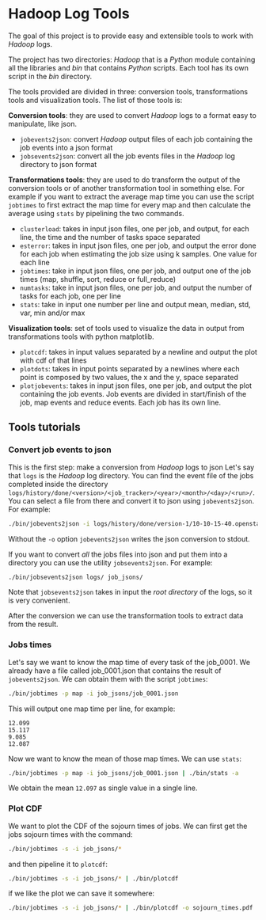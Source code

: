 # Hadoop Log Tools

The goal of this project is to provide easy and extensible tools to work with
*Hadoop* logs.

The project has two directories: *Hadoop* that is a *Python* module containing
all the libraries and *bin* that contains *Python* scripts. Each tool has its
own script in the *bin* directory.

The tools provided are divided in three: conversion tools, transformations tools
and visualization tools. The list of those tools is:

**Conversion tools**: they are used to convert *Hadoop* logs to a format easy
to manipulate, like json.

- `jobevents2json`: convert *Hadoop* output files of each job containing the
    job events into a json format
- `jobsevents2json`: convert all the job events files in the *Hadoop* log
    directory to json format

**Transformations tools**: they are used to do transform the output of the
conversion tools or of another transformation tool in something else.
For example if you want to extract the
average map time you can use the script `jobtimes` to first extract the map
time for every map and then calculate the average using `stats` by pipelining
the two commands.

- `clusterload`: takes in input json files, one per job, and
   output, for each line, the time and the number of tasks space separated
- `esterror`: takes in input json files, one per job, and
   output the error done for each job when estimating the job size 
   using k samples. One value for each line
- `jobtimes`: take in input json files, one per job, and output one of the
   job times (map, shuffle, sort, reduce or full_reduce)
- `numtasks`: take in input json files, one per job, and output the number
    of tasks for each job, one per line
- `stats`: take in input one number per line and output mean, median, std, var,
    min and/or max

**Visualization tools**: set of tools used to visualize the data in output from
transformations tools with python matplotlib.

- `plotcdf`: takes in input values separated by a newline and output the
    plot with cdf of that lines
- `plotdots`: takes in input points separated by a newlines where each point
    is composed by two values, the x and the y, space separated
- `plotjobevents`: takes in input json files, one per job, and output the
    plot containing the job events. Job events are divided in start/finish of
    the job, map events and reduce events. Each job has its own line.

## Tools tutorials

### Convert job events to json

This is the first step: make a conversion from *Hadoop* logs to json
Let's say that `logs` is the *Hadoop* log directory. You can find the event
file of the jobs completed inside the directory
`logs/history/done/<version>/<job_tracker>/<year>/<month>/<day>/<run>/`.
You can select a file from there and convert it to json using `jobevents2json`.
For example:

```bash
./bin/jobevents2json -i logs/history/done/version-1/10-10-15-40.openstacklocal_1370025702265_/2013/05/31/000000/job_201305311841_0001_1370025764537_ubuntu_PigMix+L17
```

Without the `-o` option `jobevents2json` writes the json conversion to stdout.

If you want to convert *all* the jobs files into json and put them into a
directory you can use the utility `jobsevents2json`. For example:

```bash
./bin/jobsevents2json logs/ job_jsons/
```

Note that `jobsevents2json` takes in input the *root directory* of the logs, so
it is very convenient.

After the conversion we can use the transformation tools to extract data from
the result.


### Jobs times

Let's say we want to know the map time of every task of the job_0001. We already
have a file called job_0001.json that contains the result of `jobevents2json`.
We can obtain them with the script `jobtimes`:

```bash
./bin/jobtimes -p map -i job_jsons/job_0001.json
```

This will output one map time per line, for example:

```
12.099
15.117
9.085
12.087
```

Now we want to know the mean of those map times. We can use `stats`:

```bash
./bin/jobtimes -p map -i job_jsons/job_0001.json | ./bin/stats -a
```

We obtain the mean `12.097` as single value in a single line.


### Plot CDF

We want to plot the CDF of the sojourn times of jobs. We can first get the
jobs sojourn times with the command:

```bash
./bin/jobtimes -s -i job_jsons/*
```

and then pipeline it to `plotcdf`:

```bash
./bin/jobtimes -s -i job_jsons/* | ./bin/plotcdf
```

if we like the plot we can save it somewhere:

```bash
./bin/jobtimes -s -i job_jsons/* | ./bin/plotcdf -o sojourn_times.pdf
```
